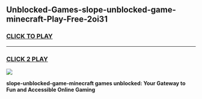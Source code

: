 
## Unblocked-Games-slope-unblocked-game-minecraft-Play-Free-2oi31
<h3>
<a href="https://premium76.site?title=slope-unblocked-game-minecraft&ref=19M">CLICK TO PLAY</a></h3>
<hr>

<h3>
<a href="https://premium76.site?title=slope-unblocked-game-minecraft&ref=19M">CLICK 2 PLAY</a>
  
</h3>

<a href="https://premium76.site?title=slope-unblocked-game-minecraft&ref=19M"><img src="https://clearcache.store/games.png"></a>


**slope-unblocked-game-minecraft games unblocked: Your Gateway to Fun and Accessible Online Gaming**
